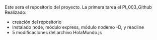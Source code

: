 Este sera el repositorio del proyecto.
La primera tarea el PI_003_Github
Realizado: 
- creación del repositorio
- Instalado node, módulo express, módulo nodemo -D, y readline
- 5 modificaciones del archivo HolaMundo.js 

